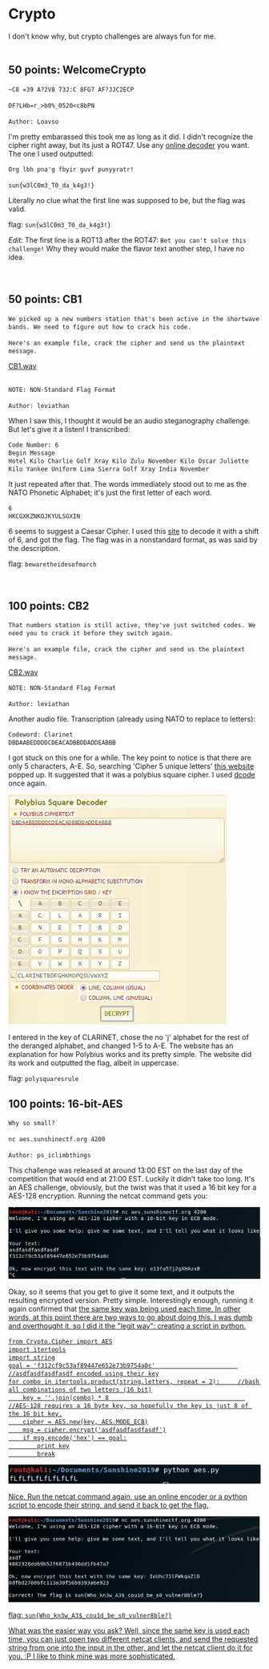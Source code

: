 # Crypto
I don't know why, but crypto challenges are always fun for me.
<br>
<br>
## 50 points: WelcomeCrypto
```
~C8 =39 A?2V8 73J:C 8FG7 AF?JJC2ECP

DF?LHb=r_>b0%_0520<c8bPN

Author: Loavso
```
I'm pretty embarassed this took me as long as it did. I didn't recognize the cipher right away, but its just a ROT47. Use any <a href='https://www.dcode.fr/rot-47-cipher'>online decoder</a> you want. The one I used outputted:
```
Org lbh pna'g fbyir guvf punyyratr!

sun{w3lC0m3_T0_da_k4g3!}
```
Literally no clue what the first line was supposed to be, but the flag was valid.

flag: `sun{w3lC0m3_T0_da_k4g3!}`

*Edit*: The first line is a ROT13 after the ROT47: `Bet you can't solve this challenge!` Why they would make the flavor text another step, I have no idea.
<br>
<br>
<br>
## 50 points: CB1
```
We picked up a new numbers station that's been active in the shortwave bands. We need to figure out how to crack his code.

Here's an example file, crack the cipher and send us the plaintext message.

```
<a href='http://files.sunshinectf.org/crypto/CB1.wav'>CB1.wav</a>
```

NOTE: NON-Standard Flag Format

Author: leviathan
```
When I saw this, I thought it would be an audio steganography challenge. But let's give it a listen! I transcribed:
```
Code Number: 6
Begin Message
Hotel Kilo Charlie Golf Xray Kilo Zulu November Kilo Oscar Juliette Kilo Yankee Uniform Lima Sierra Golf Xray India November
```
It just repeated after that. The words immediately stood out to me as the NATO Phonetic Alphabet; it's just the first letter of each word.
```
6
HKCGXKZNKOJKYULSGXIN
```
6 seems to suggest a Caesar Cipher. I used this <a href='https://cryptii.com/pipes/caesar-cipher'>site</a> to decode it with a shift of 6, and got the flag. The flag was in a nonstandard format, as was said by the description.

flag: `bewaretheidesofmarch`
<br>
<br>
<br>
## 100 points: CB2
```
That numbers station is still active, they've just switched codes. We need you to crack it before they switch again.

Here's an example file, crack the cipher and send us the plaintext message.
```
<a href='http://files.sunshinectf.org/crypto/CB2.wav'>CB2.wav</a>
```
NOTE: NON-Standard Flag Format

Author: leviathan
```
Another audio file. Transcription (already using NATO to replace to letters):
```
Codeword: Clarinet
DBDAABEDDDDCDEACADBBDDADDEABBB
```
I got stuck on this one for a while. The key point to notice is that there are only 5 characters, A-E. So, searching 'Cipher 5 unique letters' <a href='http://practicalcryptography.com/cryptanalysis/text-characterisation/identifying-unknown-ciphers/'>this website</a> popped up. It suggested that it was a polybius square cipher. I used <a href='https://www.dcode.fr/polybius-cipher'>dcode</a> once again.

![](/Images/2019/SunshineCTF/CB2.PNG)

I entered in the key of CLARINET, chose the no 'j' alphabet for the rest of the deranged alphabet, and changed 1-5 to A-E. The website has an explanation for how Polybius works and its pretty simple. The website did its work and outputted the flag, albeit in uppercase.

flag: `polysquaresrule`

## 100 points: 16-bit-AES
```
Why so small?

nc aes.sunshinectf.org 4200

Author: ps_iclimbthings
```
This challenge was released at around 13:00 EST on the last day of the competition that would end at 21:00 EST. Luckily it didn't take too long. It's an AES challenge, obviously, but the twist was that it used a 16 bit key for a AES-128 encryption. Running the netcat command gets you:

![](/Images/2019/SunshineCTF/AESnc.PNG)

Okay, so it seems that you get to give it some text, and it outputs the resulting encrypted version. Pretty simple. Interestingly enough, running it again confirmed that <u>the same key was being used each time<u>. In other words, at this point there are two ways to go about doing this. I was dumb and overthought it, so I did it the "legit way": creating a script in python.
```
from Crypto.Cipher import AES
import itertools
import string
goal = 'f312cf9c53af89447e652e73b9754a0c'                       //asdfasdfasdfasdf encoded using their key
for combo in itertools.product(string.letters, repeat = 2):     //bash all combinations of two letters (16 bit)
	key = ''.join(combo) * 8                                      //AES-128 requires a 16 byte key, so hopefully the key is just 8 of the 16 bit key.
	cipher = AES.new(key, AES.MODE_ECB)
	msg = cipher.encrypt('asdfasdfasdfasdf')
	if msg.encode('hex') == goal:
		print key
		break
```
![](/Images/2019/SunshineCTF/aeskey.PNG)

Nice. Run the netcat command again, use an <a href='https://aesencryption.net/'>online encoder</a> or a python script to encode their string, and send it back to get the flag.

![](/Images/2019/SunshineCTF/aesflag.PNG)

flag: `sun{Who_kn3w_A3$_cou1d_be_s0_vulner8ble?}`

What was the easier way you ask? Well, since the same key is used each time, you can just open two different netcat clients, and send the requested string from one into the input in the other, and let the netcat client do it for you. :P I like to think mine was more sophisticated.
<br>
<br>
<br>
